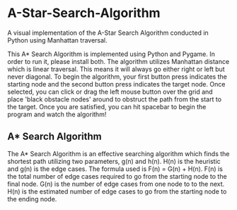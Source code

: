 # A-Star-Search-Algorithm
A visual implementation of the A-Star Search Algorithm conducted in Python using Manhattan traversal.

This A* Search Algorithm is implemented using Python and Pygame. In order to run it, please install both.
The algorithm utilizes Manhattan distance which is linear traversal. This means it will always go either right or left but never diagonal. 
To begin the algorithm, your first button press indicates the starting node and the second button press indicates the target node.
Once selected, you can click or drag the left mouse button over the grid and place 'black obstacle nodes' around to obstruct the path from the start to the target.
Once you are satisfied, you can hit spacebar to begin the program and watch the algorithm!

A* Search Algorithm
-------------------
The A* Search Algorithm is an effective searching algorithm which finds the shortest path utilizing two parameters, g(n) and h(n). H(n) is the heuristic and g(n) is the edge cases. 
The formula used is F(n) = G(n) + H(n).
F(n) is the total number of edge cases required to go from the starting node to the final node.
G(n) is the number of edge cases from one node to to the next.
H(n) is the estimated number of edge cases to go from the starting node to the ending node.
